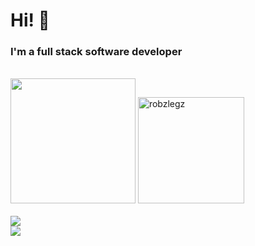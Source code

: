 <h1>Hi! 👋</h1>
<h3>I'm a full stack software developer</h3>
<br />
<div>
  <img height="200"  src="https://github-readme-stats.vercel.app/api/top-langs/?username=RobzLegz&layout=compact&theme=onedark&langs_count=15" />
  <img height="170" src="https://github-readme-stats.vercel.app/api?username=RobzLegz&count_private=true&include_all_commits=true&theme=onedark" alt="robzlegz"/>
</div>
<br />
<img src="https://github-readme-streak-stats.herokuapp.com?user=RobzLegz&theme=dracula&date_format=j%2Fn%5B%2FY%5D" />
<br />
<img src="https://github-profile-trophy.vercel.app/?username=RobzLegz&theme=dracula" />
